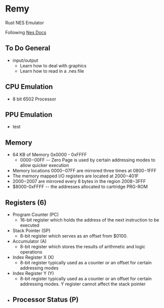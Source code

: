 # Remy
Rust NES Emulator

Following [Nes Docs](http://nesdev.com/NESDoc.pdf)
## To Do General
- input/output
  - Learn how to deal with graphics  
  - Learn how to read in a .nes file

## CPU Emulation
- 8 bit 6502 Processor

## PPU Emulation
- test

## Memory
- 64 KB of Memory 0x0000 - 0xFFFF
  - $0000-$00FF -- Zero Page is used by certain addressing modes to allow quicker execution
- Memory locations $0000-$07FF are mirrored three times at $0800-$1FFF
- The memory mapped I/O registers are located at $2000-$401F
-  $2000-$2007 are mirrored every 8 bytes
in the region $2008-$3FFF
- $8000-0xFFFF -- the addresses allocated to cartridge PRG-ROM

## Registers (6)
- Program Counter (PC)
  - 16-bit register which holds the address of the next instruction to be executed
- Stack Pointer (SP)
  - 8-bit register which serves as an offset from $0100.
- Accumulator (A)
  - 8-bit register which stores the results of arithmetic and logic operations
- Index Register X (X)
  - 8-bit register typically used as a counter or an offset for certain addressing modes
- Index Register Y (Y)
  -  8-bit register typically used as a counter or an offset for certain addressing modes. Y register cannot affect the stack pointer
- Processor Status (P)
  -
